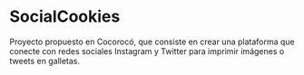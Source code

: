 SocialCookies
=============

Proyecto propuesto en Cocorocó, que consiste en crear una plataforma que conecte con redes sociales Instagram y Twitter para imprimir imágenes o tweets en galletas.
